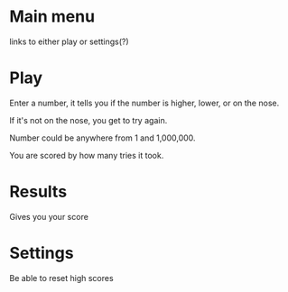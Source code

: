 
# Main menu

links to either play or settings(?)

# Play

Enter a number, it tells you if the number is higher, lower, or on the nose.

If it's not on the nose, you get to try again.

Number could be anywhere from 1 and 1,000,000.

You are scored by how many tries it took.

# Results

Gives you your score

# Settings

Be able to reset high scores
